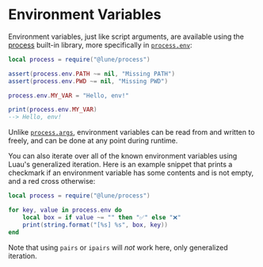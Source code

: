 # Environment Variables

Environment variables, just like script arguments, are available using the
[process](../../api-reference/process.md) built-in library, more specifically in
[`process.env`](../../api-reference/process.md#env):

```lua copy
local process = require("@lune/process")

assert(process.env.PATH ~= nil, "Missing PATH")
assert(process.env.PWD ~= nil, "Missing PWD")

process.env.MY_VAR = "Hello, env!"

print(process.env.MY_VAR)
--> Hello, env!
```

Unlike [`process.args`](../../api-reference/process.md#args), environment variables can be read from
and written to freely, and can be done at any point during runtime.

You can also iterate over all of the known environment variables using Luau's generalized iteration.
Here is an example snippet that prints a checkmark if an environment variable has some contents and
is not empty, and a red cross otherwise:

```lua copy
local process = require("@lune/process")

for key, value in process.env do
	local box = if value ~= "" then "✅" else "❌"
	print(string.format("[%s] %s", box, key))
end
```

Note that using `pairs` or `ipairs` will _not_ work here, only generalized iteration.
